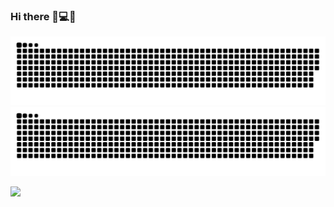 ### Hi there 👋💻🚀 

![github contribution grid snake animation](https://raw.githubusercontent.com/iancinti/iancinti/output/github-contribution-grid-snake-dark.svg#gh-dark-mode-only)
![github contribution grid snake animation](https://raw.githubusercontent.com/iancinti/iancinti/output/github-contribution-grid-snake.svg#gh-light-mode-only)

![](https://komarev.com/ghpvc/?username=iancinti&style=plastic&color=red)

